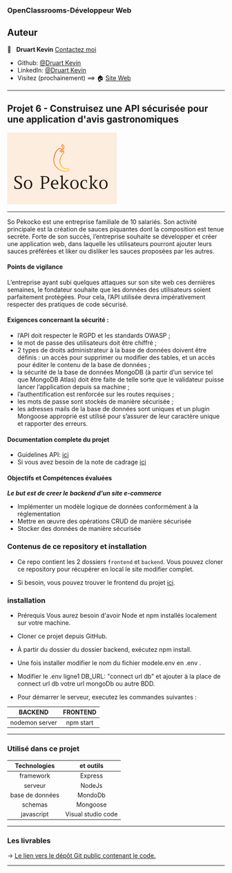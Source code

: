 ### OpenClassrooms-Développeur Web



## Auteur

👤 &nbsp; **Druart Kevin** [Contactez moi](<k.druart2@gmail.com>)

* Github: [@Druart Kevin](https://github.com/KevinDruart)
* LinkedIn: [@Druart Kevin](https://www.linkedin.com/in/kevin-druart-430764201/)
* Visitez (prochainement) ==> 🏠 [Site Web]()

***

## Projet 6 - Construisez une API sécurisée pour une application d'avis gastronomiques

![100%](sopekocko.png)
***

So Pekocko est une entreprise familiale de 10 salariés. Son activité principale est la création
de sauces piquantes dont la composition est tenue secrète. Forte de son succès, l’entreprise
souhaite se développer et créer une application web, dans laquelle les utilisateurs pourront
ajouter leurs sauces préférées et liker ou disliker les sauces proposées par les autres.

#### Points de vigilance

L’entreprise ayant subi quelques attaques sur son site web ces dernières semaines, le
fondateur souhaite que les données des utilisateurs soient parfaitement protégées.
Pour cela, l’API utilisée devra impérativement respecter des pratiques de code sécurisé.

#### Exigences concernant la sécurité :
* l’API doit respecter le RGPD et les standards OWASP ;
* le mot de passe des utilisateurs doit être chiffré ;
* 2 types de droits administrateur à la base de données doivent être définis : un accès
pour supprimer ou modifier des tables, et un accès pour éditer le contenu de la base
de données ;
* la sécurité de la base de données MongoDB (à partir d’un service tel que MongoDB
Atlas) doit être faite de telle sorte que le validateur puisse lancer l’application depuis
sa machine ;
* l’authentification est renforcée sur les routes requises ;
* les mots de passe sont stockés de manière sécurisée ;
* les adresses mails de la base de données sont uniques et un plugin Mongoose
approprié est utilisé pour s’assurer de leur caractère unique et rapporter des erreurs.

#### Documentation complete du projet
* Guidelines API: [ici](https://s3-eu-west-1.amazonaws.com/course.oc-static.com/projects/DWJ_FR_P6/Guidelines+API.pdf)
* Si vous avez besoin de la note de cadrage [ici](https://s3.eu-west-1.amazonaws.com/course.oc-static.com/projects/DWJ_FR_P6/P6_Note%20de%20cadrage%20So%20Pekocko_V3.pdf)


#### Objectifs et Compétences évaluées

***Le but est de creer le backend d'un site e-commerce***

* Implémenter un modèle logique de données conformément à la réglementation
* Mettre en œuvre des opérations CRUD de manière sécurisée
* Stocker des données de manière sécurisée



### Contenus de ce repository et installation

* Ce repo contient les 2 dossiers `frontend` et `backend`.
Vous pouvez cloner ce repository pour récupérer en local le site modifier complet.

* Si besoin, vous pouvez trouver le frontend du projet [ici](https://github.com/OpenClassrooms-Student-Center/dwj-projet6).

### installation

* Prérequis Vous aurez besoin d'avoir Node et npm installés localement sur votre machine.

* Cloner ce projet depuis GitHub.

* À partir du dossier du dossier backend, exécutez npm install.

* Une fois installer modifier le nom du fichier modele.env en .env .

* Modifier le .env ligne1 DB_URL: "connect url db" et ajouter à la place de connect url db votre url mongoDb ou autre BDD.

* Pour démarrer le serveur, executez les commandes suivantes :
                        
| BACKEND                  | FRONTEND           |
|:------------------------:|:------------------:|
| nodemon server           | npm start          |


***


### Utilisé dans ce projet

| Technologies             | et outils          |
|:------------------------:|:------------------:|
| framework                | Express            |
| serveur                  | NodeJs             |
| base de données          | MondoDb            |
| schemas                  | Mongoose           |
| javascript               | Visual studio code |


***

### Les livrables

→ [Le lien vers le dépôt Git public contenant le code.](https://github.com/KevinDruart/P6_Druart_Kevin)




***

